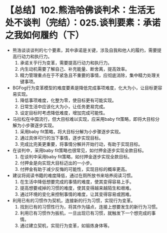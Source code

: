 # 【总结】102.熊浩哈佛谈判术：生活无处不谈判（完结）：025.谈判要素：承诺之我如何履约（下）

-   熊浩谈谈谈判的七个要素，其中承诺是关键，涉及自我和他人的履约，需要提高行动力和执行力。
    1.  承诺关乎行为变革，需要提高行动力和执行力。
    2.  内生动机需要了解自己、补充能量、断舍离，提高效率。
    3.  精力管理重点在于不紧急且不重要的事情，应彻底消除，集中精力处理关键事项。
-   BGFog行为变革模型的难度要素是降低完成事项难度，化大为小，让目标更容易实现。
    1.  降低事项难度，化整为零，使目标更有可能实现。
    2.  日常生活中应该化大为小，让任务更易完成。
    3.  设定目标时考虑降低难度，增加完成可能性。
-   马拉松在中国流行，但大目标难以实现，应采用baby fit策略，即将大目标分解为小步骤逐步实现。
    1.  采用baby fit策略，将大目标分解为小步骤逐步实现。
    2.  通过具体可行的当下事情，逐步实现目标。
    3.  完成比完美更重要，将事情分解并开始行动，有助于实现目标。
-   在谈判中，采用baby fit策略也很常见，如付押金逐步实现全款目标。
    1.  在谈判中采用baby fit策略，如付押金逐步实现全款目标。
    2.  付押金是向实现大目标迈出的一小步。
    3.  付押金有助于减少反悔的可能性，实现目标的概率更高。
-   建议将阅读书籍的难度降低，通过在厕所放书来培养阅读习惯。
    1.  在生活中降低想要完成的事情的难度，使其变得容易上手。
    2.  提高想要戒掉的习惯的难度，使其变得越来越陌生和艰难。
    3.  通过环境的变化来控制事情的难度，让其变得容易或困难。
-   利用已有的习惯作为契机，连接新的行为习惯，实现行为变革。
    1.  找到已有的习惯性行为，将其作为锚点，连接上想要发生的新行为习惯。
    2.  利用已有习惯作为扳机，一旦出现已有习惯，就触发下一个想完成的事情。
    3.  通过建立契机，实现行为变革，如锻炼身体等。